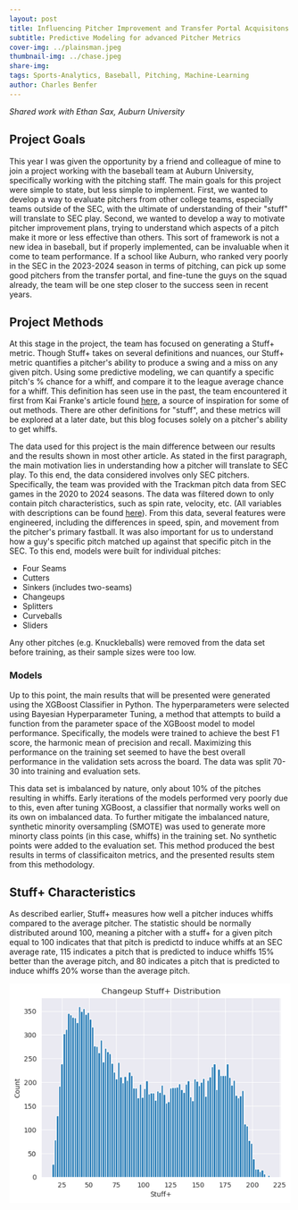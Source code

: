 ```yaml
---
layout: post
title: Influencing Pitcher Improvement and Transfer Portal Acquisitons
subtitle: Predictive Modeling for advanced Pitcher Metrics  
cover-img: ../plainsman.jpeg
thumbnail-img: ../chase.jpeg
share-img:
tags: Sports-Analytics, Baseball, Pitching, Machine-Learning
author: Charles Benfer
---
```


*Shared work with Ethan Sax, Auburn University*

## Project Goals

This year I was given the opportunity by a friend and colleague of mine to join a project working with the baseball team at Auburn University, specifically working with the pitching staff. The main goals for this project were simple to state, but less simple to implement. First, we wanted to develop a way to evaluate pitchers from other college teams, especially teams outside of the SEC, with the ultimate of understanding of their "stuff" will translate to SEC play. Second, we wanted to develop a way to motivate pitcher improvement plans, trying to understand which aspects of a pitch make it more or less effective than others. This sort of framework is not a new idea in baseball, but if properly implemented, can be invaluable when it come to team performance. If a school like Auburn, who ranked very poorly in the SEC in the 2023-2024 season in terms of pitching, can pick up some good pitchers from the transfer portal, and fine-tune the guys on the squad already, the team will be one step closer to the success seen in recent years. 

## Project Methods

At this stage in the project, the team has focused on generating a Stuff+ metric. Though Stuff+ takes on several definitions and nuances, our Stuff+ metric quantifies a pitcher's ability to produce a swing and a miss on any given pitch. Using some predictive modeling, we can quantify a specific pitch's % chance for a whiff, and compare it to the league average chance for a whiff. This definition has seen use in the past, the team encountered it first from Kai Franke's article found [here](https://medium.com/@kaifranke3/building-a-stuff-model-using-xgboost-8c548fbab8f2), a source of inspiration for some of out methods. There are other definitions for "stuff", and these metrics will be explored at a later date, but this blog focuses solely on a pitcher's ability to get whiffs.

The data used for this project is the main difference between our results and the results shown in most other article. As stated in the first paragraph, the main motivation lies in understanding how a pitcher will translate to SEC play. To this end, the data considered involves only SEC pitchers. Specifically, the team was provided with the Trackman pitch data from SEC games in the 2020 to 2024 seasons. The data was filtered down to only contain pitch characteristics, such as spin rate, velocity, etc. (All variables with descriptions can be found [here](https://support.trackmanbaseball.com/hc/en-us/articles/5089413493787-V3-FAQs-Radar-Measurement-Glossary-Of-Terms)). From this data, several features were engineered, including the differences in speed, spin, and movement from the pitcher's primary fastball. It was also important for us to understand how a guy's specific pitch matched up against that specific pitch in the SEC. To this end, models were built for individual pitches:  
- Four Seams
- Cutters
- Sinkers (includes two-seams)
- Changeups
- Splitters
- Curveballs
- Sliders

Any other pitches (e.g. Knuckleballs) were removed from the data set before training, as their sample sizes were too low. 

### Models

Up to this point, the main results that will be presented were generated using the XGBoost Classifier in Python. The hyperparameters were selected using Bayesian Hyperparameter Tuning, a method that attempts to build a function from the parameter space of the XGBoost model to model performance. Specifically, the models were trained to achieve the best F1 score, the harmonic mean of precision and recall. Maximizing this performance on the training set seemed to have the best overall performance in the validation sets across the board. The data was split 70-30 into training and evaluation sets. 

This data set is imbalanced by nature, only about 10% of the pitches resulting in whiffs. Early iterations of the models performed very poorly due to this, even after tuning XGBoost, a classifier that normally works well on its own on imbalanced data. To further mitigate the imbalanced nature, synthetic minority oversampling (SMOTE) was used to generate more minorty class points (in this case, whiffs) in the training set. No synthetic points were added to the evaluation set. This method produced the best results in terms of classificaiton metrics, and the presented results stem from this methodology.

## Stuff+ Characteristics

As described earlier, Stuff+ measures how well a pitcher induces whiffs compared to the average pitcher. The statistic should be normally distributed around 100, meaning a pitcher with a stuff+ for a given pitch equal to 100 indicates that that pitch is predictd to induce whiffs at an SEC average rate, 115 indicates a pitch that is predicted to induce whiffs 15% better than the average pitch, and 80 indicates a pitch that is predicted to induce whiffs 20% worse than the average pitch.  

![Changeup Model Feature Importance](../changeup_stuff_distribution.png)

